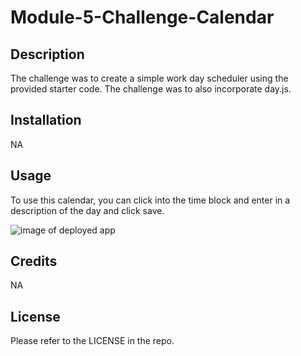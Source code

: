 # Module-5-Challenge-Calendar

## Description

The challenge was to create a simple work day scheduler using the provided starter code. The challenge was to also incorporate day.js.

## Installation

NA

## Usage

To use this calendar, you can click into the time block and enter in a description of the day and click save.

![image of deployed app](https://user-images.githubusercontent.com/117392154/212781910-47f3b589-4608-4697-b254-6d79cd7340b0.png)


## Credits

NA

## License

Please refer to the LICENSE in the repo.
